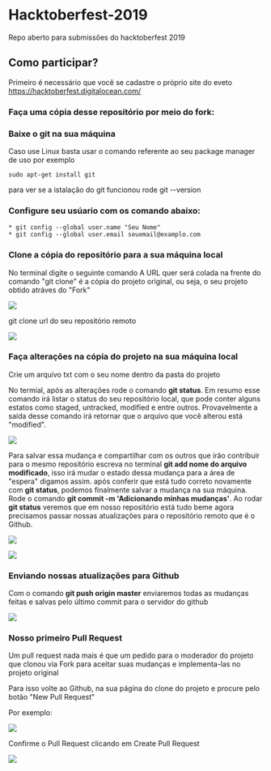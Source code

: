 # Hacktoberfest-2019
Repo aberto para submissões do hacktoberfest 2019
## Como participar? 
Primeiro é necessário que você se cadastre o próprio site do eveto
https://hacktoberfest.digitalocean.com/


### Faça uma cópia desse repositório por meio do fork:



### Baixe o git na sua máquina ###
Caso use Linux basta usar o comando referente ao seu package manager de uso por exemplo

```
sudo apt-get install git
```

para ver se a istalação do git funcionou rode 
git --version
### Configure seu usúario com os comando abaixo: ###
```
* git config --global user.name "Seu Nome"
* git config --global user.email seuemail@examplo.com
```

### Clone a cópia do repositório para a sua máquina local
 No terminal digite o seguinte comando
 A URL quer será colada na frente do comando "git clone" é a cópia do projeto original, ou seja, o seu projeto obtido atráves do "Fork"
 
 
 ![](https://github.com/lucasmarinzeck/Hacktoberfest-2019/blob/master/prints/Screenshot%20from%202019-09-30%2022-48-40.png)
 
 git clone url do seu repositório remoto
 
 
 ![](https://github.com/lucasmarinzeck/Hacktoberfest-2019/blob/master/prints/Screenshot%20from%202019-10-01%2000-17-02.png)
 
 ### Faça alterações na cópia do projeto na sua máquina local 
 
 Crie um arquivo txt com o seu nome dentro da pasta do projeto
 
No termial, após as alterações rode o comando __git status__. Em resumo esse comando irá listar o status do seu repositório local, que pode conter alguns estatos como staged, untracked, modified e entre outros.
Provavelmente a saída desse comando irá retornar que o arquivo que você alterou está "modified".


![](https://github.com/lucasmarinzeck/Hacktoberfest-2019/blob/master/prints/Screenshot%20from%202019-10-01%2000-17-43.png)


Para salvar essa mudança e compartilhar com os outros que irão contribuir para o mesmo repositório escreva no terminal __git add nome do arquivo modificado__, isso irá mudar o estado dessa mudança para a área de "espera" digamos assim. após conferir que está tudo correto novamente com __git status__, podemos finalmente salvar a mudança na sua máquina. Rode o comando __git commit -m 'Adicionando minhas mudanças'__.
Ao rodar __git status__ veremos que em nosso repositório está tudo beme agora precisamos passar nossas atualizações para o repositório remoto que é o Github.


![](https://github.com/lucasmarinzeck/Hacktoberfest-2019/blob/master/prints/Screenshot%20from%202019-10-01%2000-18-03.png)


![](https://github.com/lucasmarinzeck/Hacktoberfest-2019/blob/master/prints/Screenshot%20from%202019-10-01%2000-18-41.png)


### Enviando nossas atualizações para Github
Com o comando __git push origin master__ enviaremos todas as mudanças feitas e salvas pelo último commit para o servidor do github


![](https://github.com/lucasmarinzeck/Hacktoberfest-2019/blob/master/prints/Screenshot%20from%202019-10-01%2000-19-16.png)

 ### Nosso primeiro Pull Request
 
Um pull request nada mais é que um pedido para o moderador do projeto que clonou via Fork para aceitar suas mudanças e implementa-las no projeto original

Para isso volte ao Github, na sua página do clone do projeto e procure pelo botão "New Pull Request"

Por exemplo:

![](https://github.com/lucasmarinzeck/Hacktoberfest-2019/blob/master/prints/Screenshot%20from%202019-09-30%2023-47-39.png)

Confirme o Pull Request clicando em Create Pull Request

![](https://github.com/lucasmarinzeck/Hacktoberfest-2019/blob/master/prints/Screenshot%20from%202019-09-30%2023-47-53.png)
